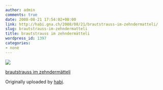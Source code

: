 ```yaml
---
author: admin
comments: true
date: 2008-08-21 17:54:02+00:00
link: http://habi.gna.ch/2008/08/21/brautstrauss-im-zehndermatteli/
slug: brautstrauss-im-zehndermatteli
title: brautstrauss im zehndermätteli
wordpress_id: 1397
categories:
- none
---
```



 [![](http://farm4.static.flickr.com/3203/2784847478_83f5ef83bc_m.jpg)](http://www.flickr.com/photos/habi/2784847478/)
   

 
  [brautstrauss im zehndermätteli](http://www.flickr.com/photos/habi/2784847478/)
    

  Originally uploaded by [habi](http://www.flickr.com/people/habi/).
 




  

